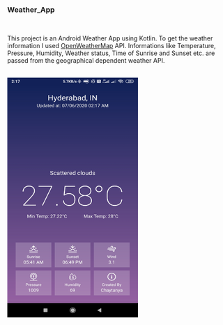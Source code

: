 ### Weather_App
<br>
<p>This project is an Android Weather App using Kotlin.
To get the weather information I used <a href="https://openweathermap.org" target="_blank">OpenWeatherMap</a> API. 
Informations like Temperature, Pressure, Humidity, Weather status, Time of Sunrise and Sunset etc. are passed from the geographical dependent weather API.</p>
</br>
<img align="left" src='Screenshot_2020-06-07-02-17-31-629_com.example.weather_today.jpg' height="550px" width="300px" >
